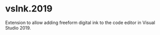 # vsInk.2019

Extension to allow adding freeform digital ink to the code editor in Visual Studio 2019.
